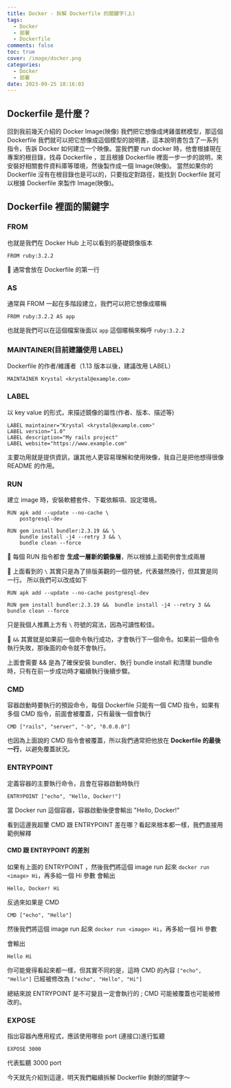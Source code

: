 ```yaml
---
title: Docker - 拆解 Dockerfile 的關鍵字(上)
tags:
  - Docker
  - 部署
  - Dockerfile
comments: false
toc: true
cover: /image/docker.png
categories:
  - Docker
  - 部署
date: 2023-09-25 18:16:03
---
```


## Dockerfile 是什麼？

回到我前幾天介紹的 Docker Image(映像) 我們把它想像成烤雞蛋糕模型，那這個 Dockerfile 我們就可以把它想像成這個模型的說明書，這本說明書包含了一系列指令，告訴 Docker 如何建立一个映像。當我們要 run docker 時，他會根據現在專案的根目錄，找尋 Dockerfile ，並且根據 Dockerfile 裡面一步一步的說明，來安裝好相關套件資料庫等環境，然後製作成一個 Image(映像)。
當然如果你的 Dockerfile 沒有在根目錄也是可以的，只要指定對路徑，能找到 Dockerfile 就可以根據 Dockerfile 來製作 Image(映像)。

## Dockerfile 裡面的關鍵字

### FROM

也就是我們在 Docker Hub 上可以看到的基礎鏡像版本

```docker
FROM ruby:3.2.2
```

📍 通常會放在 Dockerfile 的第一行

### AS

通常與 FROM 一起在多階段建立，我們可以把它想像成暱稱

```docker
FROM ruby:3.2.2 AS app
```

也就是我們可以在這個檔案後面以 `app` 這個暱稱來稱呼 `ruby:3.2.2`

### MAINTAINER(目前建議使用 LABEL)

Dockerfile 的作者/維護者（1.13 版本以後，建議改用 LABEL）

```docker
MAINTAINER Krystal <krystal@example.com>
```

### LABEL

以 key value 的形式，來描述鏡像的屬性(作者、版本、描述等)

```docker
LABEL maintainer="Krystal <krystal@example.com>"
LABEL version="1.0"
LABEL description="My rails project"
LABEL website="https://www.example.com"
```

主要功用就是提供資訊，讓其他人更容易理解和使用映像，我自己是把他想得很像 README 的作用。

### RUN

建立 image 時，安裝軟體套件、下載依賴項、設定環境。

```docker
RUN apk add --update --no-cache \
    postgresql-dev

RUN gem install bundler:2.3.19 && \
    bundle install -j4 --retry 3 && \
    bundle clean --force
```

📍 每個 RUN 指令都會 **生成一層新的鏡像層**，所以根據上面範例會生成兩層

📍 上面看到的 `\` 其實只是為了排版美觀的一個符號，代表雖然換行，但其實是同一行。
所以我們可以改成如下

```docker
RUN apk add --update --no-cache postgresql-dev

RUN gem install bundler:2.3.19 &&  bundle install -j4 --retry 3 && bundle clean --force
```

只是我個人推薦上方有 `\` 符號的寫法，因為可讀性較佳。

📍 `&&` 其實就是如果前一個命令執行成功，才會執行下一個命令。如果前一個命令執行失敗，那後面的命令就不會執行。

上面會需要 && 是為了確保安裝 bundler、執行 bundle install 和清理 bundle 時，只有在前一步成功時才繼續執行後續步驟。

### CMD

容器啟動時要執行的預設命令，每個 Dockerfile 只能有一個 CMD 指令，如果有多個 CMD 指令，前面會被覆蓋，只有最後一個會執行

```docker
CMD ["rails", "server", "-b", "0.0.0.0"]
```

也因為上面說的 CMD 指令會被覆蓋，所以我們通常把他放在 **Dockerfile 的最後一行**，以避免覆蓋狀況。

### ENTRYPOINT

定義容器的主要執行命令，且會在容器啟動時執行

```docker
ENTRYPOINT ["echo", "Hello, Docker!"]
```

當 Docker run 這個容器，容器啟動後便會輸出 "Hello, Docker!"

看到這邊我超暈 CMD 跟 ENTRYPOINT 差在哪？看起來根本都一樣，我們直接用範例解釋

#### CMD 跟 ENTRYPOINT 的差別

如果有上面的 ENTRYPOINT ，然後我們將這個 image run 起來 `docker run <image> Hi`，再多給一個 Hi 參數
會輸出

```docker
Hello, Docker! Hi
```

反過來如果是 CMD

```docker
CMD ["echo", "Hello"]
```

然後我們將這個 image run 起來 `docker run <image> Hi`，再多給一個 Hi 參數

會輸出

```docker
Hello Hi
```

你可能覺得看起來都一樣，但其實不同的是，這時 CMD 的內容 `["echo", "Hello"]` 已經被修改為 `["echo", "Hello", "Hi"]`

總結來說 ENTRYPOINT 是不可變且一定會執行的 ; CMD 可能被覆蓋也可能被修改的。

### EXPOSE

指出容器內應用程式，應該使用哪些 port (連接口)進行監聽

```docker
EXPOSE 3000
```

代表監聽 3000 port

今天就先介紹到這邊，明天我們繼續拆解 Dockerfile 剩餘的關鍵字～
